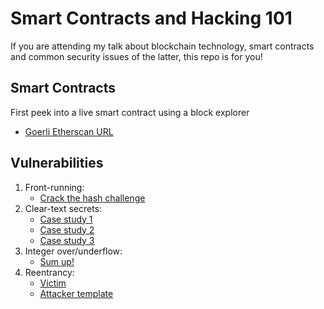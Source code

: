 # Smart Contracts and Hacking 101

If you are attending my talk about blockchain technology, smart contracts and common security issues of the latter, this repo is for you!

## Smart Contracts

First peek into a live smart contract using a block explorer
- [Goerli Etherscan URL](https://goerli.etherscan.io/address/0xd7F07FA527C4eE13717125534A7258fFa60CE6c1)

## Vulnerabilities

1) Front-running: 
    - [Crack the hash challenge](./vulnerabilities/crack_the_hash.sol)
2) Clear-text secrets:
    - [Case study 1](./vulnerabilities/password_1.sol)
    - [Case study 2](./vulnerabilities/password_2.sol)
    - [Case study 3](./vulnerabilities/password_3.sol)
3) Integer over/underflow: 
    - [Sum up!](./vulnerabilities/sum_up.sol)
4) Reentrancy:
    - [Victim](./vulnerabilities/reentrancy_victim.sol)
    - [Attacker template](./vulnerabilities/reentrancy_attacker.sol)
